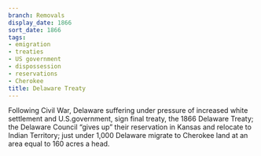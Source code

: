 ```yaml
---
branch: Removals
display_date: 1866
sort_date: 1866
tags:
- emigration
- treaties
- US government
- dispossession
- reservations
- Cherokee
title: Delaware Treaty
---
```


Following Civil War, Delaware suffering under pressure of increased white settlement and U.S.government,  sign final treaty, the 1866 Delaware Treaty; the Delaware Council “gives up” their reservation in Kansas and relocate to Indian Territory; just under 1,000 Delaware migrate to Cherokee land at an area equal to 160 acres a head.
